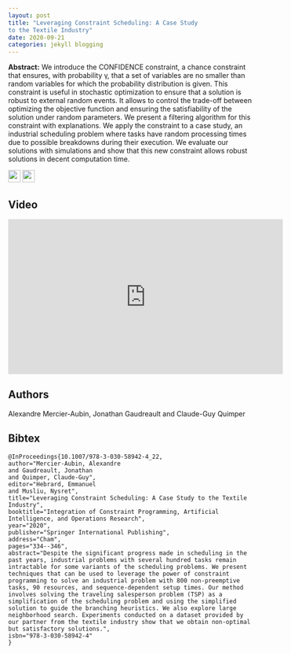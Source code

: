 ```yaml
---
layout: post
title: "Leveraging Constraint Scheduling: A Case Study
to the Textile Industry"
date: 2020-09-21
categories: jekyll blogging
---
```


**Abstract:** We introduce the CONFIDENCE constraint, a chance constraint that ensures, with probability γ, that a set of variables are no smaller than random variables for which the probability distribution is given. This constraint is useful in stochastic optimization to ensure that a solution is robust to external random events. It allows to control the trade-off between optimizing the objective function and ensuring the satisfiability of the solution under random parameters. We present a filtering algorithm for this constraint with explanations. We apply the constraint to a case study, an industrial scheduling problem where tasks have random processing times due to possible breakdowns during their execution. We evaluate our solutions with simulations and show that this new constraint allows robust solutions in decent computation time.

[<img src="https://alexandremercieraubin.com/MyWork/icons/pdf.png" width="25"/>](https://alexandremercieraubin.com/MyWork/papers/CPAIOR2020TspSchedule.pdf)
[<img src="https://alexandremercieraubin.com/MyWork/icons/link.png" width="25"/>](https://link.springer.com/chapter/10.1007/978-3-030-58942-4_22)

## Video
<iframe width="560" height="315" src="https://www.youtube.com/embed/dC72_1jTPGs" frameborder="0" allow="autoplay; encrypted-media" allowfullscreen></iframe>

## Authors
Alexandre Mercier-Aubin, Jonathan Gaudreault and Claude-Guy Quimper

## Bibtex
```
@InProceedings{10.1007/978-3-030-58942-4_22,
author="Mercier-Aubin, Alexandre
and Gaudreault, Jonathan
and Quimper, Claude-Guy",
editor="Hebrard, Emmanuel
and Musliu, Nysret",
title="Leveraging Constraint Scheduling: A Case Study to the Textile Industry",
booktitle="Integration of Constraint Programming, Artificial Intelligence, and Operations Research",
year="2020",
publisher="Springer International Publishing",
address="Cham",
pages="334--346",
abstract="Despite the significant progress made in scheduling in the past years, industrial problems with several hundred tasks remain intractable for some variants of the scheduling problems. We present techniques that can be used to leverage the power of constraint programming to solve an industrial problem with 800 non-preemptive tasks, 90 resources, and sequence-dependent setup times. Our method involves solving the traveling salesperson problem (TSP) as a simplification of the scheduling problem and using the simplified solution to guide the branching heuristics. We also explore large neighborhood search. Experiments conducted on a dataset provided by our partner from the textile industry show that we obtain non-optimal but satisfactory solutions.",
isbn="978-3-030-58942-4"
}
```